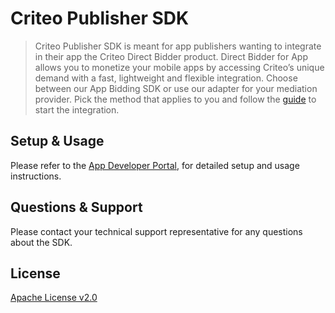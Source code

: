 # Criteo Publisher SDK
> Criteo Publisher SDK is meant for app publishers wanting to integrate in their app the Criteo Direct 
> Bidder product. Direct Bidder for App allows you to monetize your mobile apps by accessing Criteo’s 
> unique demand with a fast, lightweight and flexible integration. Choose between our App Bidding SDK 
> or use our adapter for your mediation provider. Pick the method that applies to you and follow the 
> [guide](https://publisherdocs.criteotilt.com/app/android/get-started/) to start the integration.

## Setup & Usage 
Please refer to the [App Developer Portal](https://publisherdocs.criteotilt.com/app/android/),
for detailed setup and usage instructions.

## Questions & Support
Please contact your technical support representative for any questions about the SDK.

## License
[Apache License v2.0](LICENSE)
